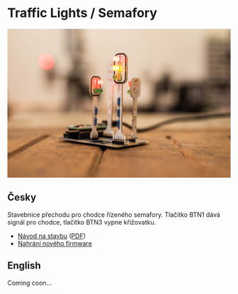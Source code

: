 # Traffic Lights / Semafory

![kit](doc/pictures/kit.jpg)

## Česky

Stavebnice přechodu pro chodce řízeného semafory. Tlačítko BTN1 dává signál pro chodce, tlačítko BTN3 vypne křižovatku.

* [Návod na stavbu](doc/manual-cz.md) ([PDF](doc/manual-cz.pdf))
* [Nahrání nového firmware](doc/firmware-cz.md)

## English

Coming coon...
